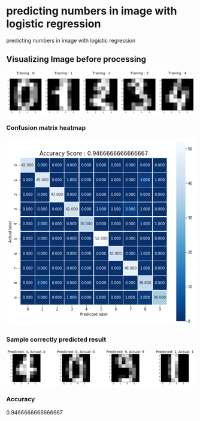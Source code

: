 # predicting numbers in image with logistic regression

predicting numbers in image with logistic regression

## Visualizing Image before processing

![Screenshot](images/1.png)


### Confusion matrix heatmap

![Screenshot](images/2.png)

### Sample correctly predicted result

![Screenshot](images/3.png)


### Accuracy

0.9466666666666667

